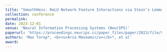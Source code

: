 ```yaml
---
title: "SmoothHess: ReLU Network Feature Interactions via Stein’s Lemma"
collection: conference
permalink: 
date: 2023-12-01
venue: 'Neural Information Processing Systems (NeurIPS)'
paperurl: 'https://proceedings.neurips.cc/paper_files/paper/2023/file/9ef5e965720193681fc8d16372ac4717-Paper-Conference.pdf'
authors: 'Max Torop*, <b><u>Aria Masoomi</u></b>*, et al'
award: 
---
```

